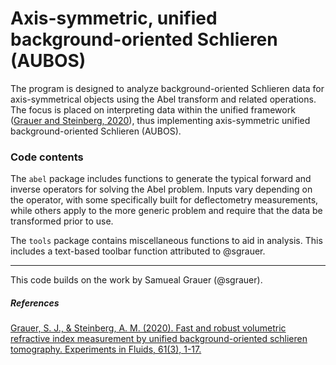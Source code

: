 # Axis-symmetric, unified background-oriented Schlieren (AUBOS) 

The program is designed to analyze background-oriented Schlieren data for axis-symmetrical objects using the Abel transform and related operations. The focus is placed on interpreting data within the unified framework ([Grauer and Steinberg, 2020][GrauerSteinberg20]), thus implementing axis-symmetric unified background-oriented Schlieren (AUBOS). 

### Code contents

The `abel` package includes functions to generate the typical forward and inverse operators for solving the Abel problem. Inputs vary depending on the operator, with some specifically built for deflectometry measurements, while others apply to the more generic problem and require that the data be transformed prior to use. 

The `tools` package contains miscellaneous functions to aid in analysis. This includes a text-based toolbar function attributed to @sgrauer. 

--------

This code builds on the work by Samueal Grauer (@sgrauer). 

##### References

[Grauer, S. J., & Steinberg, A. M. (2020). Fast and robust volumetric refractive index measurement by unified background-oriented schlieren tomography. Experiments in Fluids, 61(3), 1-17.][GrauerSteinberg20]

[GrauerSteinberg20]: https://link.springer.com/article/10.1007/s00348-020-2912-1
